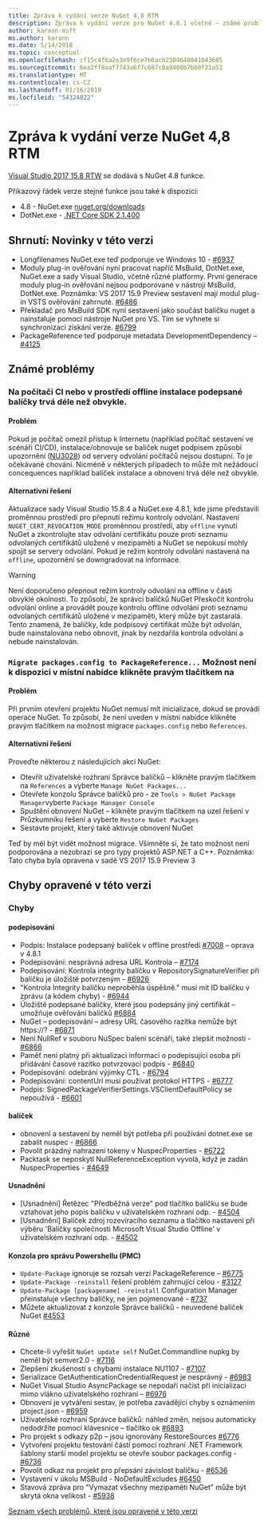 ```yaml
---
title: Zpráva k vydání verze NuGet 4,8 RTM
description: Zpráva k vydání verze pro NuGet 4.8.1 včetně – známé problémy, opravy chyb, nové funkce a chcete.
author: karann-msft
ms.author: karann
ms.date: 5/14/2018
ms.topic: conceptual
ms.openlocfilehash: cf15c4f6a2e3e9f6ce7b6acb2304648041043685
ms.sourcegitcommit: 6ea2ff8aaf7743a6f7c687c8a9400b7b60f21a52
ms.translationtype: MT
ms.contentlocale: cs-CZ
ms.lasthandoff: 01/16/2019
ms.locfileid: "54324822"
---
```

# <a name="nuget-48-rtm-release-notes"></a>Zpráva k vydání verze NuGet 4,8 RTM

[Visual Studio 2017 15.8 RTW](https://www.visualstudio.com/news/releasenotes/vs2017-relnotes) se dodává s NuGet 4.8 funkce.


Příkazový řádek verze stejné funkce jsou také k dispozici:
* 4.8 - NuGet.exe [nuget.org/downloads](https://nuget.org/downloads)
* DotNet.exe - [.NET Core SDK 2.1.400](https://www.microsoft.com/net/download/visual-studio-sdks)


## <a name="summary-whats-new-in-this-release"></a>Shrnutí: Novinky v této verzi
* Longfilenames NuGet.exe teď podporuje ve Windows 10 - [#6937](https://github.com/NuGet/Home/issues/6937)
* Moduly plug-in ověřování nyní pracovat napříč MsBuild, DotNet.exe, NuGet.exe a sady Visual Studio, včetně různé platformy. První generace moduly plug-in ověřování nejsou podporované v nástroji MsBuild, DotNet.exe. Poznámka: VS 2017 15.9 Preview sestavení mají modul plug-in VSTS ověřování zahrnuté. [#6486](https://github.com/NuGet/Home/issues/6486)
* Překladač pro MsBuild SDK nyní sestavení jako součást balíčku nuget a nainstaluje pomocí nástroje NuGet pro VS. Tím se vyhnete si synchronizaci získání verze. [#6799](https://github.com/NuGet/Home/issues/6799)
* PackageReference teď podporuje metadata DevelopmentDependency – [#4125](https://github.com/NuGet/Home/issues/4125)

## <a name="known-issues"></a>Známé problémy
### <a name="installing-signed-packages-on-a-ci-machine-or-in-an-offline-environment-takes-longer-than-usual"></a>Na počítači CI nebo v prostředí offline instalace podepsané balíčky trvá déle než obvykle.

#### <a name="issue"></a>Problém
Pokud je počítač omezil přístup k Internetu (například počítač sestavení ve scénáři CI/CD), instalace/obnovuje se balíček nuget podpisem způsobí upozornění ([NU3028](https://docs.microsoft.com/en-us/nuget/reference/errors-and-warnings/nu3028)) od servery odvolání počítačů nejsou dostupní. To je očekávané chování. Nicméně v některých případech to může mít nežádoucí concequences například balíček instalace a obnovení trvá déle než obvykle.

#### <a name="workaround"></a>Alternativní řešení
Aktualizace sady Visual Studio 15.8.4 a NuGet.exe 4.8.1, kde jsme představili proměnnou prostředí pro přepnutí režimu kontroly odvolání.
Nastavení `NUGET_CERT_REVOCATION_MODE` proměnnou prostředí, aby `offline` vynutí NuGet a zkontrolujte stav odvolání certifikátu pouze proti seznamu odvolaných certifikátů uložené v mezipaměti a NuGet se nepokusí mohly spojit se servery odvolání. Pokud je režim kontroly odvolání nastavená na `offline`, upozornění se downgradovat na informace.

> [!Warning]
> Není doporučeno přepnout režim kontroly odvolání na offline v části obvyklé okolnosti. To způsobí, že správci balíčků NuGet Přeskočit kontrolu odvolání online a provádět pouze kontrolu offline odvolání proti seznamu odvolaných certifikátů uložené v mezipaměti, který může být zastaralá. Tento znamená, že balíčky, kde podpisový certifikát může být odvolán, bude nainstalována nebo obnovit, jinak by nezdařila kontrola odvolání a nebude nainstalován.

### <a name="the-migrate-packagesconfig-to-packagereference-option-is-not-available-in-the-right-click-context-menu"></a>`Migrate packages.config to PackageReference...` Možnost není k dispozici v místní nabídce klikněte pravým tlačítkem na

#### <a name="issue"></a>Problém

Při prvním otevření projektu NuGet nemusí mít inicializace, dokud se provádí operace NuGet. To způsobí, že není uveden v místní nabídce klikněte pravým tlačítkem na možnost migrace `packages.config` nebo `References`.

#### <a name="workaround"></a>Alternativní řešení

Proveďte některou z následujících akcí NuGet:
* Otevřít uživatelské rozhraní Správce balíčků – klikněte pravým tlačítkem na `References` a vyberte `Manage NuGet Packages...`
* Otevřete konzolu Správce balíčků pro - ze `Tools > NuGet Package Manager`vyberte `Package Manager Console`
* Spuštění obnovení NuGet – klikněte pravým tlačítkem na uzel řešení v Průzkumníku řešení a vyberte `Restore NuGet Packages`
* Sestavte projekt, který také aktivuje obnovení NuGet

Teď by měl být vidět možnost migrace. Všimněte si, že tato možnost není podporována a nezobrazí se pro typy projektů ASP.NET a C++.
Poznámka: Tato chyba byla opravena v sadě VS 2017 15.9 Preview 3

## <a name="issues-fixed-in-this-release"></a>Chyby opravené v této verzi

### <a name="bugs"></a>Chyby
#### <a name="signing"></a>podepisování
* Podpis: Instalace podepsaný balíček v offline prostředí [#7008](https://github.com/NuGet/Home/issues/7008) – oprava v 4.8.1
* Podepisování: nesprávná adresa URL Kontrola – [#7174](https://github.com/NuGet/Home/issues/7174)
* Podepisování: Kontrola integrity balíčku v RepositorySignatureVerifier při balíčku je úložiště potvrzeným - [#6926](https://github.com/NuGet/Home/issues/6926)
* "Kontrola Integrity balíčku neproběhla úspěšně." musí mít ID balíčku v zprávu (a kódem chyby) - [#6944](https://github.com/NuGet/Home/issues/6944)
* Úložiště podepsané balíčky, které jsou podepsány jiný certifikát – umožňuje ověřování balíčků [#6884](https://github.com/NuGet/Home/issues/6884)
* NuGet – podepisování – adresy URL časového razítka nemůže být https://? - [#6871](https://github.com/NuGet/Home/issues/6871)
* Není NullRef v souboru NuSpec balení scénáři, také zlepšit možnosti - [#6866](https://github.com/NuGet/Home/issues/6866)
* Paměť není platný při aktualizaci informací o podepisující osoba při přidávání časové razítko potvrzovací podpis - [#6840](https://github.com/NuGet/Home/issues/6840)
* Podepisování: odebrání výjimky CTL - [#6794](https://github.com/NuGet/Home/issues/6794)
* Podepisování: contentUrl musí používat protokol HTTPS - [#6777](https://github.com/NuGet/Home/issues/6777)
* Podpis:  SignedPackageVerifierSettings.VSClientDefaultPolicy se nepoužívá - [#6601](https://github.com/NuGet/Home/issues/6601)


#### <a name="pack"></a>balíček
* obnovení a sestavení by neměl být potřeba při používání dotnet.exe se zabalit nuspec - [#6866](https://github.com/NuGet/Home/issues/6866)
* Povolit prázdný nahrazení tokeny v NuspecProperties - [#6722](https://github.com/NuGet/Home/issues/6722)
* Packtask se neposkytl NullReferenceException vyvolá, když je zadán NuspecProperties - [#4649](https://github.com/NuGet/Home/issues/4649)

#### <a name="accessibility"></a>Usnadnění
* [Usnadnění] Řetězec "Předběžná verze" pod tlačítko balíčku se bude vztahovat jeho popis balíčku v uživatelském rozhraní odp. - [#4504](https://github.com/NuGet/Home/issues/4504)
* [Usnadnění] Balíček zdroj rozevíracího seznamu a tlačítko nastavení při výběru 'Balíčky společnosti Microsoft Visual Studio Offline' v uživatelském rozhraní odp. - [#4502](https://github.com/NuGet/Home/issues/4502)

#### <a name="powershell-management-console-pmc"></a>Konzola pro správu Powershellu (PMC)
* `Update-Package` ignoruje se rozsah verzí PackageReference – [#6775](https://github.com/NuGet/Home/issues/6775)
* `Update-Package -reinstall` řešení problém zahrnující celou - [#3127](https://github.com/NuGet/Home/issues/3127)
* `Update-Package [packagename] -reinstall` Configuration Manager přeinstaluje všechny balíčky, ne jen pojmenované - [#737](https://github.com/NuGet/Home/issues/737)
* Můžete aktualizovat z konzole Správce balíčků - neuvedené balíček NuGet [#4553](https://github.com/NuGet/Home/issues/4553)

#### <a name="misc"></a>Různé
* Chcete-li vyřešit `NuGet update self` NuGet.Commandline nupkg by neměl být semver2.0 - [#7116](https://github.com/NuGet/Home/issues/7116)
* Zlepšení zkušeností s chybami instalace NU1107 - [#7107](https://github.com/NuGet/Home/issues/7107)
* Serializace GetAuthenticationCredentialRequest je nesprávný - [#6983](https://github.com/NuGet/Home/issues/6983)
* NuGet Visual Studio AsyncPackage se nepodaří načíst při inicializaci mimo vlákno uživatelského rozhraní – [#6976](https://github.com/NuGet/Home/issues/6976)
* Obnovení je vytváření sestav, je potřeba zavádějící chyby s oznámením project.json - [#6959](https://github.com/NuGet/Home/issues/6959)
* Uživatelské rozhraní Správce balíčků: náhled změn, nejsou automaticky nedodržíte pomocí klávesnice – tlačítko ok [#6893](https://github.com/NuGet/Home/issues/6893)
* Pro projekt s odkazy p2p – jsou ignorovány RestoreSources [#6776](https://github.com/NuGet/Home/issues/6776)
* Vytvoření projektu testování částí pomocí rozhraní .NET Framework šablony starší model projektu se otevře soubor packages.config - [#6736](https://github.com/NuGet/Home/issues/6736)
* Povolit odkaz na projekt pro přepsání závislost balíčku - [#6536](https://github.com/NuGet/Home/issues/6536)
* Vystavení v úkolu MSBuild - NoDefaultExcludes [#6450](https://github.com/NuGet/Home/issues/6450)
* Stavová zpráva pro "Vymazat všechny mezipaměti NuGet" může být skrytá okna velikost - [#5938](https://github.com/NuGet/Home/issues/5938)


[Seznam všech problémů, které jsou opravené v této verzi](https://github.com/NuGet/Home/issues?q=is%3Aissue+is%3Aclosed+milestone%3A%224.8")
